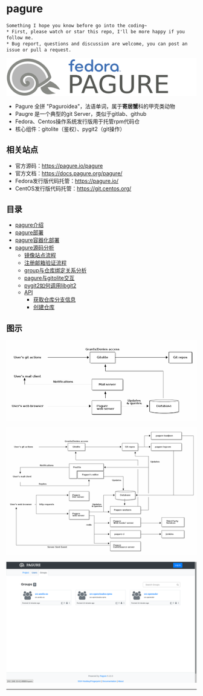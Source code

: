# pagure

```
Something I hope you know before go into the coding~
* First, please watch or star this repo, I'll be more happy if you follow me.
* Bug report, questions and discussion are welcome, you can post an issue or pull a request.
```

![20221015_174316_95](image/20221015_174316_95.png)


* Pagure 全拼 "Paguroidea"，法语单词，属于**寄居蟹**科的甲壳类动物
* Paugre 是一个典型的git Server，类似于gitlab、github
* Fedora、Centos操作系统发行版用于托管rpm代码仓
* 核心组件：gitolite（鉴权）、pygit2（git操作）

## 相关站点

* 官方源码：<https://pagure.io/pagure>
* 官方文档：<https://docs.pagure.org/pagure/>
* Fedora发行版代码托管：<https://pagure.io/>
* CentOS发行版代码托管：<https://git.centos.org/>

## 目录

* [pagure介绍](docs/pagure介绍.md)
* [pagure部署](docs/pagure部署.md)
* [pagure容器化部署](docs/pagure容器化部署.md)
* [pagure源码分析](docs/pagure源码分析.md)
    * [镜像站点流程](docs/pagure源码分析/镜像站点流程.md)
    * [注册邮箱验证流程](docs/pagure源码分析/注册邮箱验证流程.md)
    * [group与仓库绑定关系分析](docs/pagure源码分析/group与仓库绑定关系分析.md)
    * [pagure与gitolite交互](docs/pagure源码分析/pagure与gitolite交互.md)
    * [pygit2如何调用libgit2](docs/pagure源码分析/pygit2如何调用libgit2.md)
    * [API](docs/pagure源码分析/API.md)
        * [获取仓库分支信息](docs/pagure源码分析/API/获取仓库分支信息.md)
        * [创建仓库](docs/pagure源码分析/API/创建仓库.md)



## 图示

![20210626_223010_17](image/20210626_223010_17.png)

![20210626_223026_66](image/20210626_223026_66.png)

![20221018_111301_19](image/20221018_111301_19.png)


---
